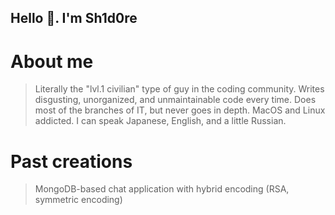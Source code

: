## Hello 👋. I'm Sh1d0re
# About me
> Literally the "lvl.1 civilian" type of guy in the coding community.
> Writes disgusting, unorganized, and unmaintainable code every time.
> Does most of the branches of IT, but never goes in depth.
> MacOS and Linux addicted.
> I can speak Japanese, English, and a little Russian.
# Past creations
> MongoDB-based chat application with hybrid encoding (RSA, symmetric encoding)
> 
